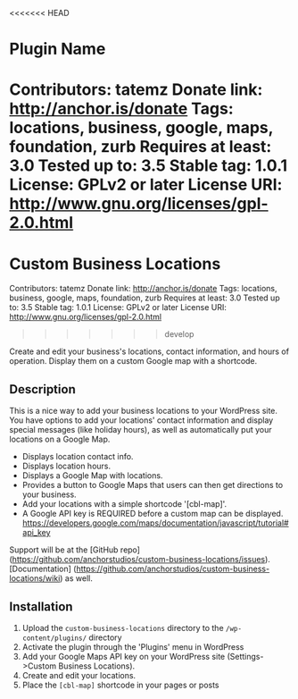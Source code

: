 <<<<<<< HEAD
# Plugin Name #
**Contributors:** tatemz
**Donate link:** http://anchor.is/donate
**Tags:** locations, business, google, maps, foundation, zurb
**Requires at least:** 3.0
**Tested up to:** 3.5
**Stable tag:** 1.0.1
**License:** GPLv2 or later
**License URI:** http://www.gnu.org/licenses/gpl-2.0.html
=======
# Custom Business Locations #
Contributors: tatemz
Donate link: http://anchor.is/donate
Tags: locations, business, google, maps, foundation, zurb
Requires at least: 3.0
Tested up to: 3.5
Stable tag: 1.0.1
License: GPLv2 or later
License URI: http://www.gnu.org/licenses/gpl-2.0.html
>>>>>>> develop

Create and edit your business's locations, contact information, and hours of operation. Display them on a custom Google map with a shortcode.

## Description ##
This is a nice way to add your business locations to your WordPress site. You have options to add your locations' contact information and display special messages (like holiday hours), as well as automatically put your locations on a Google Map.

* Displays location contact info.
* Displays location hours.
* Displays a Google Map with locations.
* Provides a button to Google Maps that users can then get directions to your business.
* Add your locations with a simple shortcode '[cbl-map]'.
* A Google API key is REQUIRED before a custom map can be displayed. <https://developers.google.com/maps/documentation/javascript/tutorial#api_key>

Support will be at the [GitHub repo] (https://github.com/anchorstudios/custom-business-locations/issues). [Documentation] (https://github.com/anchorstudios/custom-business-locations/wiki) as well.


## Installation ##

1. Upload the `custom-business-locations` directory to the `/wp-content/plugins/` directory
1. Activate the plugin through the 'Plugins' menu in WordPress
1. Add your Google Maps API key on your WordPress site (Settings->Custom Business Locations).
1. Create and edit your locations.
1. Place the `[cbl-map]` shortcode in your pages or posts

